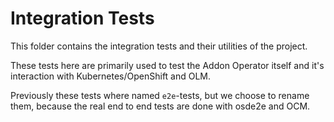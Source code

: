 # Integration Tests

This folder contains the integration tests and their utilities of the project.

These tests here are primarily used to test the Addon Operator itself and it's interaction with Kubernetes/OpenShift and OLM.

Previously these tests where named `e2e`-tests, but we choose to rename them, because the real end to end tests are done with osde2e and OCM.
